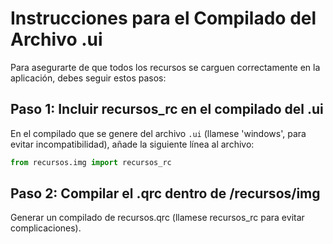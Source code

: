 # Instrucciones para el Compilado del Archivo .ui

Para asegurarte de que todos los recursos se carguen correctamente en la aplicación, debes seguir estos pasos:

## Paso 1: Incluir recursos_rc en el compilado del .ui

En el compilado que se genere del archivo `.ui` (llamese 'windows', para evitar incompatibilidad), añade la siguiente línea al archivo:

```python
from recursos.img import recursos_rc
```



## Paso 2: Compilar el .qrc dentro de /recursos/img

Generar un compilado de recursos.qrc (llamese recursos_rc para evitar complicaciones).